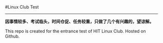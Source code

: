 #Linux Club Test

---
**因事情较多、考试临头，时间仓促、任务较重，只做了几个有兴趣的，望谅解。**

This repo is created for the entrance test of HIT Linux Club. Hosted on Github.
